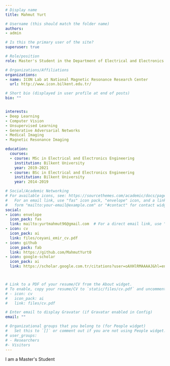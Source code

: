 ```yaml
---
# Display name
title: Mahmut Yurt

# Username (this should match the folder name)
authors:
- admin

# Is this the primary user of the site?
superuser: true

# Role/position
role: Master's Student in the Department of Electrical and Electronics Engineering at Bilkent University 

# Organizations/Affiliations
organizations:
- name: ICON Lab at National Magnetic Resonance Research Center
  url: http://www.icon.bilkent.edu.tr/

# Short bio (displayed in user profile at end of posts)
bio: "" 


interests:
- Deep Learning 
- Computer Vision 
- Unsupervised Learning
- Generative Adversarial Networks
- Medical Imaging 
- Magnetic Resonance Imaging

education:
  courses:
  - course: MSc in Electrical and Electronics Engineering
    institution: Bilkent University
    year: 2019-2021
  - course: BSc in Electrical and Electronics Engineering
    institution: Bilkent University
    year: 2014-2019

# Social/Academic Networking
# For available icons, see: https://sourcethemes.com/academic/docs/page-builder/#icons
#   For an email link, use "fas" icon pack, "envelope" icon, and a link in the
#   form "mailto:your-email@example.com" or "#contact" for contact widget.
social:
- icon: envelope
  icon_pack: fas
  link: mailto:yurtmahmut96@gmail.com  # For a direct email link, use "mailto:test@example.org".
- icon: cv
  icon_pack: ai
  link: files/ceyani_emir_cv.pdf
- icon: github
  icon_pack: fab
  link: https://github.com/MahmutYurt0
- icon: google-scholar
  icon_pack: ai
  link: https://scholar.google.com.tr/citations?user=oAXHlRMAAAAJ&hl=en



# Link to a PDF of your resume/CV from the About widget.
# To enable, copy your resume/CV to `static/files/cv.pdf` and uncomment the lines below.
# - icon: cv
#   icon_pack: ai
#   link: files/cv.pdf

# Enter email to display Gravatar (if Gravatar enabled in Config)
email: ""

# Organizational groups that you belong to (for People widget)
#   Set this to `[]` or comment out if you are not using People widget.
# user_groups:
# - Researchers
#- Visitors
---
```

I am a Master's Student  

